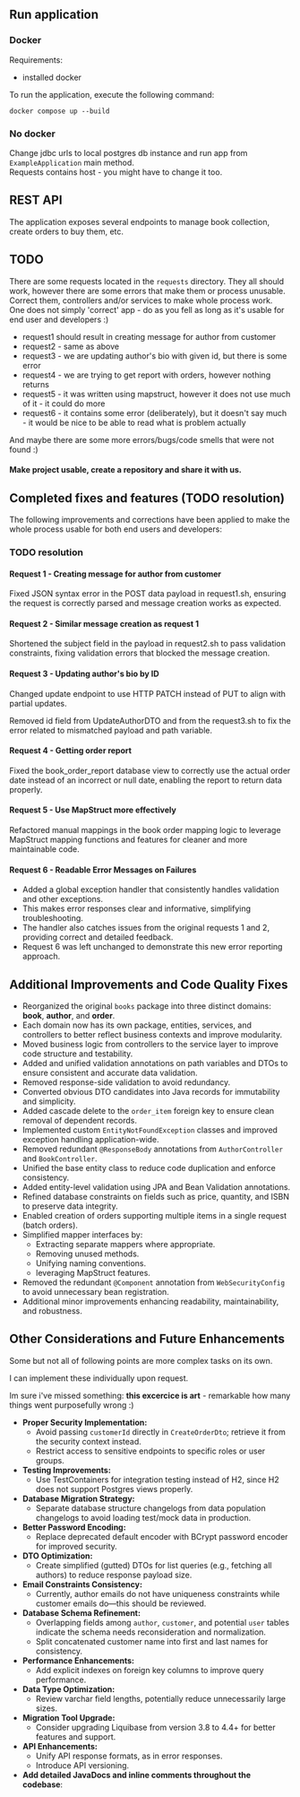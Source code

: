 ## Run application

### Docker

Requirements:

- installed docker

To run the application, execute the following command:

```shell
docker compose up --build
```

### No docker

Change jdbc urls to local postgres db instance and run app from `ExampleApplication` main method.  
Requests contains host - you might have to change it too.

## REST API

The application exposes several endpoints to manage book collection, create orders to buy them, etc.

## TODO

There are some requests located in the `requests` directory. They all should work, however there are some errors that
make them or process unusable.   
Correct them, controllers and/or services to make whole process work.  
One does not simply 'correct' app - do as you fell as long as it's usable for end user and developers :)

- request1 should result in creating message for author from customer
- request2 - same as above
- request3 - we are updating author's bio with given id, but there is some error
- request4 - we are trying to get report with orders, however nothing returns
- request5 - it was written using mapstruct, however it does not use much of it - it could do more
- request6 - it contains some error (deliberately), but it doesn't say much - it would be nice to be able to read what
  is problem actually

And maybe there are some more errors/bugs/code smells that were not found :)

#### Make project usable, create a repository and share it with us.

## Completed fixes and features (TODO resolution)

The following improvements and corrections have been applied to make the whole process usable for both end users and
developers:

### TODO resolution

#### Request 1 - Creating message for author from customer

Fixed JSON syntax error in the POST data payload in request1.sh, ensuring the request is correctly parsed and message
creation works as expected.

#### Request 2 - Similar message creation as request 1

Shortened the subject field in the payload in request2.sh to pass validation constraints, fixing validation errors that
blocked the message creation.

#### Request 3 - Updating author's bio by ID

Changed update endpoint to use HTTP PATCH instead of PUT to align with partial updates.

Removed id field from UpdateAuthorDTO and from the request3.sh to fix the error related to mismatched payload and path
variable.

#### Request 4 - Getting order report

Fixed the book_order_report database view to correctly use the actual order date instead of an incorrect or null date,
enabling the report to return data properly.

#### Request 5 - Use MapStruct more effectively

Refactored manual mappings in the book order mapping logic to leverage MapStruct mapping functions and features for
cleaner and more maintainable code.

#### Request 6 - Readable Error Messages on Failures

- Added a global exception handler that consistently handles validation and other exceptions.
- This makes error responses clear and informative, simplifying troubleshooting.
- The handler also catches issues from the original requests 1 and 2, providing correct and detailed feedback.
- Request 6 was left unchanged to demonstrate this new error reporting approach.

## Additional Improvements and Code Quality Fixes

- Reorganized the original `books` package into three distinct domains: **book**, **author**, and **order**.
- Each domain now has its own package, entities, services, and controllers to better reflect business contexts and
  improve modularity.
- Moved business logic from controllers to the service layer to improve code structure and testability.
- Added and unified validation annotations on path variables and DTOs to ensure consistent and accurate data validation.
- Removed response-side validation to avoid redundancy.
- Converted obvious DTO candidates into Java records for immutability and simplicity.
- Added cascade delete to the `order_item` foreign key to ensure clean removal of dependent records.
- Implemented custom `EntityNotFoundException` classes and improved exception handling application-wide.
- Removed redundant `@ResponseBody` annotations from `AuthorController` and `BookController`.
- Unified the base entity class to reduce code duplication and enforce consistency.
- Added entity-level validation using JPA and Bean Validation annotations.
- Refined database constraints on fields such as price, quantity, and ISBN to preserve data integrity.
- Enabled creation of orders supporting multiple items in a single request (batch orders).
- Simplified mapper interfaces by:
    - Extracting separate mappers where appropriate.
    - Removing unused methods.
    - Unifying naming conventions.
    - leveraging MapStruct features.
- Removed the redundant `@Component` annotation from `WebSecurityConfig` to avoid unnecessary bean registration.
- Additional minor improvements enhancing readability, maintainability, and robustness.

## Other Considerations and Future Enhancements

Some but not all of following points are more complex tasks on its own.

I can implement these individually upon request.

Im sure i've missed something: **this excercice is art** - remarkable how many things went purposefully wrong :)

- **Proper Security Implementation:**
    - Avoid passing `customerId` directly in `CreateOrderDto`; retrieve it from the security context instead.
    - Restrict access to sensitive endpoints to specific roles or user groups.
- **Testing Improvements:**
    - Use TestContainers for integration testing instead of H2, since H2 does not support Postgres views properly.
- **Database Migration Strategy:**
    - Separate database structure changelogs from data population changelogs to avoid loading test/mock data in
      production.
- **Better Password Encoding:**
    - Replace deprecated default encoder with BCrypt password encoder for improved security.
- **DTO Optimization:**
    - Create simplified (gutted) DTOs for list queries (e.g., fetching all authors) to reduce response payload size.
- **Email Constraints Consistency:**
    - Currently, author emails do not have uniqueness constraints while customer emails do—this should be reviewed.
- **Database Schema Refinement:**
    - Overlapping fields among `author`, `customer`, and potential `user` tables indicate the schema needs
      reconsideration and normalization.
    - Split concatenated customer name into first and last names for consistency.
- **Performance Enhancements:**
    - Add explicit indexes on foreign key columns to improve query performance.
- **Data Type Optimization:**
    - Review varchar field lengths, potentially reduce unnecessarily large sizes.
- **Migration Tool Upgrade:**
    - Consider upgrading Liquibase from version 3.8 to 4.4+ for better features and support.
- **API Enhancements:**
    - Unify API response formats, as in error responses.
    - Introduce API versioning.
- **Add detailed JavaDocs and inline comments throughout the codebase**:
